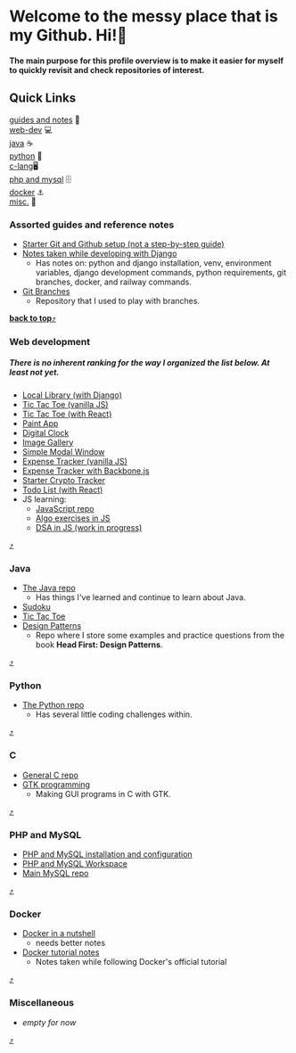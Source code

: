 # Welcome to the messy place that is my Github. Hi!👋  
#### The main purpose for this profile overview is to make it easier for myself to quickly revisit and check repositories of interest.

## Quick Links  
[guides and notes](#assorted-guides-and-reference-notes) 📖  
[web-dev](#web-development) 💻  
[java](#java) ☕  
[python](#python) 🐍  
[c-lang](#c )🖥️  
[php and mysql](php-and-mysql) 🗄️  
[docker](#docker) ⚓  
[misc.](#miscellaneous) 💭  

### Assorted guides and reference notes
- [Starter Git and Github setup (not a step-by-step guide)](https://github.com/CesarLiChen/git-and-github-aid)
- [Notes taken while developing with Django](https://github.com/CesarLiChen/hello_world_django)
  - Has notes on: python and django installation, venv, environment variables, django development commands, python requirements, git branches, docker, and railway commands.
- [Git Branches](https://github.com/CesarLiChen/branches-repo)
  - Repository that I used to play with branches.

[**back to top**⤴️](#quick-links)

### Web development
##### There is no inherent ranking for the way I organized the list below. At least not *yet*.
- [Local Library (with Django)](https://github.com/CesarLiChen/local-library-django)
- [Tic Tac Toe (vanilla JS)](https://github.com/CesarLiChen/tic-tac-toe-js)
- [Tic Tac Toe (with React)](https://github.com/CesarLiChen/tic-tac-toe-react)
- [Paint App](https://github.com/CesarLiChen/paint-app-js)
- [Digital Clock](https://github.com/CesarLiChen/digital-clock-js)
- [Image Gallery](https://github.com/CesarLiChen/image-gallery-js)
- [Simple Modal Window](https://github.com/CesarLiChen/simple-modal-window)
- [Expense Tracker (vanilla JS)](https://github.com/CesarLiChen/expense-tracker-vanilla-js)
- [Expense Tracker with Backbone.js](https://github.com/CesarLiChen/expense-tracker-backbone-js)
- [Starter Crypto Tracker](https://github.com/CesarLiChen/starter-crypto-tracker)
- [Todo List (with React)](https://github.com/CesarLiChen/todo-list-react)
- JS learning:
  - [JavaScript repo](https://github.com/CesarLiChen/JavaScript-Repo)
  - [Algo exercises in JS](https://github.com/CesarLiChen/algorithm-exercises-js)
  - [DSA in JS (work in progress)](https://github.com/CesarLiChen/data-structures-and-algorithms-js)
 
[⤴️](#quick-links)

### Java
- [The Java repo](https://github.com/CesarLiChen?tab=repositories&q=java&type=&language=&sort=)
  - Has things I've learned and continue to learn about Java.
- [Sudoku](https://github.com/CesarLiChen/sudoku-solver-java)
- [Tic Tac Toe](https://github.com/CesarLiChen/tic-tac-toe-java)
- [Design Patterns](https://github.com/CesarLiChen/design-patterns-java)
  - Repo where I store some examples and practice questions from the book **Head First: Design Patterns**.

[⤴️](#quick-links)

### Python
- [The Python repo](https://github.com/CesarLiChen/Python-Repo)
  - Has several little coding challenges within.

[⤴️](#quick-links)  

### C
- [General C repo](https://github.com/CesarLiChen/c-language)
- [GTK programming](https://github.com/CesarLiChen/gtk-intro)
  - Making GUI programs in C with GTK. 

[⤴️](#quick-links)  

### PHP and MySQL
- [PHP and MySQL installation and configuration](https://github.com/CesarLiChen/php-mysql)
- [PHP and MySQL Workspace](https://github.com/CesarLiChen/php-mysql-workspace)
- [Main MySQL repo](https://github.com/CesarLiChen/mysql-repo)

[⤴️](#quick-links)  

### Docker
- [Docker in a nutshell](https://github.com/CesarLiChen/docker-nutshell)
  - needs better notes
- [Docker tutorial notes](https://github.com/CesarLiChen/docker-tutorial-app)
  - Notes taken while following Docker's official tutorial

[⤴️](#quick-links)

### Miscellaneous
- *empty for now*

[⤴️](#quick-links)

<!--
**CesarLiChen/CesarLiChen** is a ✨ _special_ ✨ repository because its `README.md` (this file) appears on your GitHub profile.

Here are some ideas to get you started:

- 🔭 I’m currently working on ...
- 🌱 I’m currently learning ...
- 👯 I’m looking to collaborate on ...
- 🤔 I’m looking for help with ...
- 💬 Ask me about ...
- 📫 How to reach me: ...
- 😄 Pronouns: ...
- ⚡ Fun fact: ...
-->

